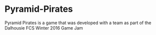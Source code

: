 # Pyramid-Pirates
Pyramid Pirates is a game that was developed with a team as part of the Dalhousie FCS Winter 2016 Game Jam
